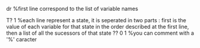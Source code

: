 dr 			%first line correspond to the list of variable names

T? 1		%each line represent a state, it is seperated in two parts : first is the value of each variable for that state in the order described at the first line, then a list of all the sucessors of that state
?? 0 1		%you can comment with a '%' caracter
